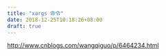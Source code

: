 ```yaml
---
title: "xargs 命令"
date: 2018-12-25T10:18:26+08:00
draft: true
---
```


http://www.cnblogs.com/wangqiguo/p/6464234.html

